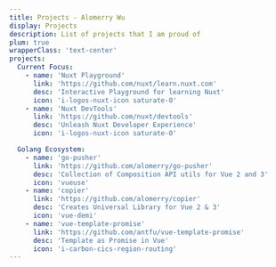 ```yaml
---
title: Projects - Alomerry Wu
display: Projects
description: List of projects that I am proud of
plum: true
wrapperClass: 'text-center'
projects:
  Current Focus:
    - name: 'Nuxt Playground'
      link: 'https://github.com/nuxt/learn.nuxt.com'
      desc: 'Interactive Playground for learning Nuxt'
      icon: 'i-logos-nuxt-icon saturate-0'
    - name: 'Nuxt DevTools'
      link: 'https://github.com/nuxt/devtools'
      desc: 'Unleash Nuxt Developer Experience'
      icon: 'i-logos-nuxt-icon saturate-0'

  Golang Ecosystem:
    - name: 'go-pusher'
      link: 'https://github.com/alomerry/go-pusher'
      desc: 'Collection of Composition API utils for Vue 2 and 3'
      icon: 'vueuse'
    - name: 'copier'
      link: 'https://github.com/alomerry/copier'
      desc: 'Creates Universal Library for Vue 2 & 3'
      icon: 'vue-demi'
    - name: 'vue-template-promise'
      link: 'https://github.com/antfu/vue-template-promise'
      desc: 'Template as Promise in Vue'
      icon: 'i-carbon-cics-region-routing'
---
```


<!-- @layout-full-width -->

<ListProjects :projects="frontmatter.projects" />
